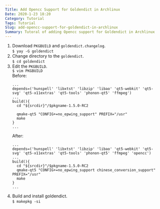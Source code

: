 ```yaml
---
Title: Add Opencc Support for Goldendict in Archlinux
Date: 2020-1-23 18:20
Category: Tutorial
Tags: Tutorial
Slug: add-opencc-support-for-goldendict-in-archlinux
Summary: Tutoral of adding Opencc support for Goldendict in Archlinux
---
```


1. Download `PKGBUILD` and `goldendict.changelog`.  
    `$ yay -G goldendict`  
2. Change directory to the `goldendict`.  
    `$ cd goldendict`  
3. Edit the `PKGBUILD`.  
    `$ vim PKGBUILD`  
   Before:  
    ```
    ...
    depends=('hunspell' 'libxtst' 'libzip' 'libao' 'qt5-webkit' 'qt5-svg' 'qt5-x11extras' 'qt5-tools' 'phonon-qt5' 'ffmpeg')
    ...
    build(){
      cd "${srcdir}"/$pkgname-1.5.0-RC2

      qmake-qt5 "CONFIG+=no_epwing_support" PREFIX="/usr"
      make
    }
    ...
    ```
    After:  
    ```
    ...
    depends=('hunspell' 'libxtst' 'libzip' 'libao' 'qt5-webkit' 'qt5-svg' 'qt5-x11extras' 'qt5-tools' 'phonon-qt5' 'ffmpeg' 'opencc')
    ...
    build(){
      cd "${srcdir}"/$pkgname-1.5.0-RC2
      qmake-qt5 "CONFIG+=no_epwing_support chinese_conversion_support" PREFIX="/usr"
      make
    }
    ...
    ```
4. Build and install goldendict.  
    `$ makepkg -si`
